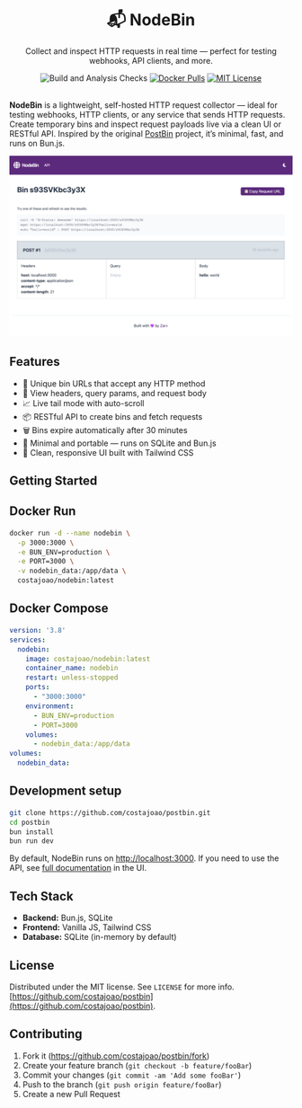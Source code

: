 <p align="center">
  <h1 align="center">📬 NodeBin</h1>
</p>

<p align="center">
  Collect and inspect HTTP requests in real time — perfect for testing webhooks, API clients, and more.
</p>

<p align="center">
  <img src="https://github.com/costajoao/nodebin/actions/workflows/build.yml/badge.svg?style=flat" alt="Build and Analysis Checks" /> <a title="Docker Pulls" href="https://hub.docker.com/r/costajoao/nodebin"><img src="https://img.shields.io/docker/pulls/costajoao/nodebin?style=flat&logo=docker&logoColor=FFFFFF&label=Docker%20Pulls&labelColor=0db7ed" alt="Docker Pulls" /></a> <a title="MIT License" href="LICENSE"><img src="https://img.shields.io/badge/license-MIT-blue" alt="MIT License" /></a>
  <br />
  <br />
</p>

**NodeBin** is a lightweight, self-hosted HTTP request collector — ideal for testing webhooks, HTTP clients, or any service that sends HTTP requests. Create temporary bins and inspect request payloads live via a clean UI or RESTful API. Inspired by the original [PostBin](https://postb.in) project, it’s minimal, fast, and runs on Bun.js.

![](public/img/screenshot.png)

## Features

- 🔗 Unique bin URLs that accept any HTTP method
- 🧪 View headers, query params, and request body
- 📈 Live tail mode with auto-scroll
- 📦 RESTful API to create bins and fetch requests
- 🗑️ Bins expire automatically after 30 minutes
- 🧼 Minimal and portable — runs on SQLite and Bun.js
- 🎨 Clean, responsive UI built with Tailwind CSS

## Getting Started

## Docker Run

```bash
docker run -d --name nodebin \
  -p 3000:3000 \
  -e BUN_ENV=production \
  -e PORT=3000 \
  -v nodebin_data:/app/data \
  costajoao/nodebin:latest
```

## Docker Compose

```yaml
version: '3.8'
services:
  nodebin:
    image: costajoao/nodebin:latest
    container_name: nodebin
    restart: unless-stopped
    ports:
      - "3000:3000"
    environment:
      - BUN_ENV=production
      - PORT=3000
    volumes:
      - nodebin_data:/app/data
volumes:
  nodebin_data:
```

## Development setup

```sh
git clone https://github.com/costajoao/postbin.git
cd postbin
bun install
bun run dev
```

By default, NodeBin runs on [http://localhost:3000](http://localhost:3000). If you need to use the API, see [full documentation](http://localhost:3000/api) in the UI.

## Tech Stack

- **Backend:** Bun.js, SQLite
- **Frontend:** Vanilla JS, Tailwind CSS
- **Database:** SQLite (in-memory by default)

## License

Distributed under the MIT license. See `LICENSE` for more info.  
[https://github.com/costajoao/postbin](https://github.com/costajoao/postbin).

## Contributing

1. Fork it (<https://github.com/costajoao/postbin/fork>)
2. Create your feature branch (`git checkout -b feature/fooBar`)
3. Commit your changes (`git commit -am 'Add some fooBar'`)
4. Push to the branch (`git push origin feature/fooBar`)
5. Create a new Pull Request
